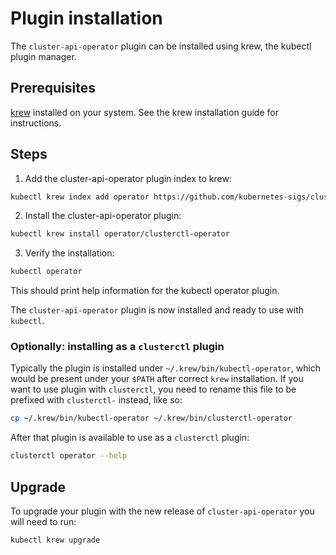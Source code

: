 # Plugin installation

The `cluster-api-operator` plugin can be installed using krew, the kubectl plugin manager.

## Prerequisites

[krew][] installed on your system. See the krew installation guide for instructions.

[krew]: [https://krew.sigs.k8s.io/docs/user-guide/setup/install/]

## Steps

1. Add the cluster-api-operator plugin index to krew:
```bash
kubectl krew index add operator https://github.com/kubernetes-sigs/cluster-api-operator.git
```

2. Install the cluster-api-operator plugin:
```bash
kubectl krew install operator/clusterctl-operator
```

3. Verify the installation:
```bash
kubectl operator
```

This should print help information for the kubectl operator plugin.

The `cluster-api-operator` plugin is now installed and ready to use with `kubectl`.

### Optionally: installing as a `clusterctl` plugin
Typically the plugin is installed under `~/.krew/bin/kubectl-operator`, which would be present under your `$PATH` after correct `krew` installation. If you want to use plugin with `clusterctl`, you need to rename this file to be prefixed with `clusterctl-` instead, like so:
```bash
cp ~/.krew/bin/kubectl-operator ~/.krew/bin/clusterctl-operator
```

After that plugin is available to use as a `clusterctl` plugin:
```bash
clusterctl operator --help
```

## Upgrade

To upgrade your plugin with the new release of `cluster-api-operator` you will need to run:

```bash
kubectl krew upgrade
```